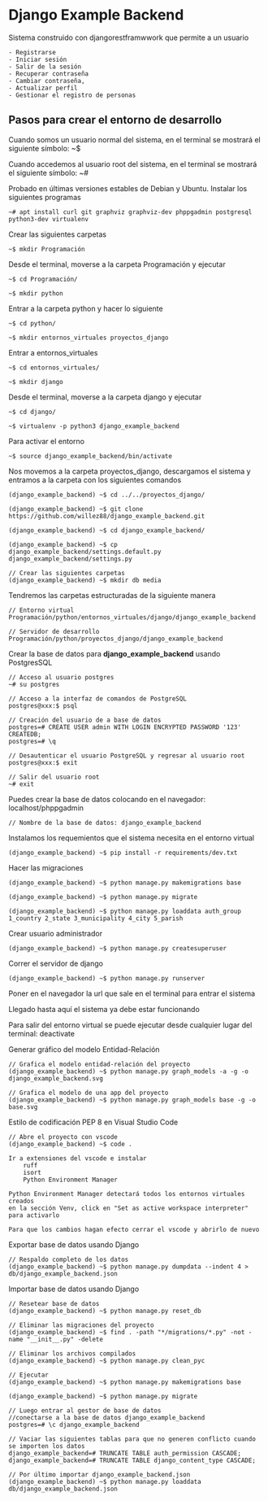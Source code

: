 # Django Example Backend

Sistema construido con djangorestframwwork que permite a un usuario

    - Registrarse
    - Iniciar sesión
    - Salir de la sesión
    - Recuperar contraseña
    - Cambiar contraseña,
    - Actualizar perfil
    - Gestionar el registro de personas

## Pasos para crear el entorno de desarrollo

Cuando somos un usuario normal del sistema, en el terminal se mostrará el siguiente símbolo: ~$

Cuando accedemos al usuario root del sistema, en el terminal se mostrará el siguiente símbolo: ~#

Probado en últimas versiones estables de Debian y Ubuntu. Instalar los siguientes programas

    ~# apt install curl git graphviz graphviz-dev phppgadmin postgresql python3-dev virtualenv

Crear las siguientes carpetas

    ~$ mkdir Programación

Desde el terminal, moverse a la carpeta Programación y ejecutar

    ~$ cd Programación/

    ~$ mkdir python

Entrar a la carpeta python y hacer lo siguiente

    ~$ cd python/

    ~$ mkdir entornos_virtuales proyectos_django

Entrar a entornos_virtuales

    ~$ cd entornos_virtuales/

    ~$ mkdir django

Desde el terminal, moverse a la carpeta django y ejecutar

    ~$ cd django/

    ~$ virtualenv -p python3 django_example_backend

Para activar el entorno

    ~$ source django_example_backend/bin/activate

Nos movemos a la carpeta proyectos_django, descargamos el sistema y entramos a la carpeta con los siguientes comandos

    (django_example_backend) ~$ cd ../../proyectos_django/

    (django_example_backend) ~$ git clone https://github.com/willez88/django_example_backend.git

    (django_example_backend) ~$ cd django_example_backend/

    (django_example_backend) ~$ cp django_example_backend/settings.default.py django_example_backend/settings.py

    // Crear las siguientes carpetas
    (django_example_backend) ~$ mkdir db media

Tendremos las carpetas estructuradas de la siguiente manera

    // Entorno virtual
    Programación/python/entornos_virtuales/django/django_example_backend

    // Servidor de desarrollo
    Programación/python/proyectos_django/django_example_backend

Crear la base de datos para __django_example_backend__ usando PostgresSQL

    // Acceso al usuario postgres
    ~# su postgres

    // Acceso a la interfaz de comandos de PostgreSQL
    postgres@xxx:$ psql

    // Creación del usuario de a base de datos
    postgres=# CREATE USER admin WITH LOGIN ENCRYPTED PASSWORD '123' CREATEDB;
    postgres=# \q

    // Desautenticar el usuario PostgreSQL y regresar al usuario root
    postgres@xxx:$ exit

    // Salir del usuario root
    ~# exit

Puedes crear la base de datos colocando en el navegador: localhost/phppgadmin

    // Nombre de la base de datos: django_example_backend

Instalamos los requemientos que el sistema necesita en el entorno virtual

    (django_example_backend) ~$ pip install -r requirements/dev.txt

Hacer las migraciones

    (django_example_backend) ~$ python manage.py makemigrations base

    (django_example_backend) ~$ python manage.py migrate

    (django_example_backend) ~$ python manage.py loaddata auth_group 1_country 2_state 3_municipality 4_city 5_parish

Crear usuario administrador

    (django_example_backend) ~$ python manage.py createsuperuser

Correr el servidor de django

    (django_example_backend) ~$ python manage.py runserver

Poner en el navegador la url que sale en el terminal para entrar el sistema

Llegado hasta aquí el sistema ya debe estar funcionando

Para salir del entorno virtual se puede ejecutar desde cualquier lugar del terminal: deactivate

Generar gráfico del modelo Entidad-Relación

    // Grafica el modelo entidad-relación del proyecto
    (django_example_backend) ~$ python manage.py graph_models -a -g -o django_example_backend.svg

    // Grafica el modelo de una app del proyecto
    (django_example_backend) ~$ python manage.py graph_models base -g -o base.svg

Estilo de codificación PEP 8 en Visual Studio Code

    // Abre el proyecto con vscode
    (django_example_backend) ~$ code .

    Ir a extensiones del vscode e instalar
        ruff
        isort
        Python Environment Manager

    Python Environment Manager detectará todos los entornos virtuales creados
    en la sección Venv, click en "Set as active workspace interpreter" para activarlo

    Para que los cambios hagan efecto cerrar el vscode y abrirlo de nuevo

Exportar base de datos usando Django

    // Respaldo completo de los datos
    (django_example_backend) ~$ python manage.py dumpdata --indent 4 > db/django_example_backend.json

Importar base de datos usando Django

    // Resetear base de datos
    (django_example_backend) ~$ python manage.py reset_db

    // Eliminar las migraciones del proyecto
    (django_example_backend) ~$ find . -path "*/migrations/*.py" -not -name "__init__.py" -delete

    // Eliminar los archivos compilados
    (django_example_backend) ~$ python manage.py clean_pyc

    // Ejecutar
    (django_example_backend) ~$ python manage.py makemigrations base
    
    (django_example_backend) ~$ python manage.py migrate

    // Luego entrar al gestor de base de datos
    //conectarse a la base de datos django_example_backend
    postgres=# \c django_example_backend

    // Vaciar las siguientes tablas para que no generen conflicto cuando se importen los datos
    django_example_backend=# TRUNCATE TABLE auth_permission CASCADE;
    django_example_backend=# TRUNCATE TABLE django_content_type CASCADE;

    // Por último importar django_example_backend.json
    (django_example_backend) ~$ python manage.py loaddata db/django_example_backend.json
